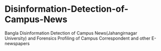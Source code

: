 # Disinformation-Detection-of-Campus-News
Bangla Disinformation Detection of Campus News(Jahangirnagar University) and Forensics Profiling of Campus Correspondent and other E-newspapers
